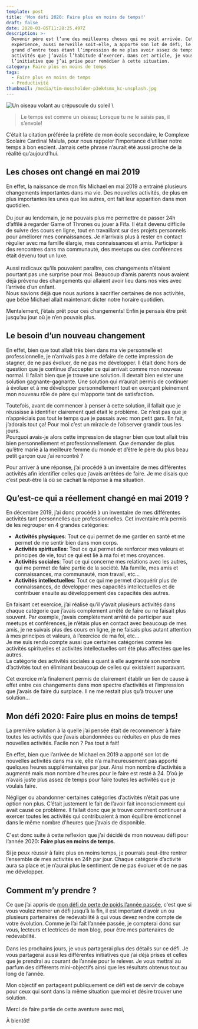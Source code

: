 ```yaml
---
template: post
title: 'Mon défi 2020: Faire plus en moins de temps!'
draft: false
date: 2020-03-05T11:28:25.497Z
description: >-
  Devenir père est l’une des meilleures choses qui me soit arrivée. Cette
  expérience, aussi merveille soit-elle, a apporté son lot de défi, le plus
  grand d’entre tous étant l’impression de ne plus avoir assez de temps pour les
  activités que j’avais l’habitude d’exercer. Dans cet article, je vous parle de
  l’initiative que j’ai prise pour remédier à cette situation.
category: Faire plus en moins de temps
tags:
  - Faire plus en moins de temps
  - Productivité
thumbnail: /media/tim-mossholder-p3ek4smx_kc-unsplash.jpg
---
```



![Un oiseau volant au crépuscule du soleil](/media/tim-mossholder-p3ek4smx_kc-unsplash.jpg "Un oiseau qui s’envole")
\

> Le temps est comme un oiseau; Lorsque tu ne le saisis pas, il s’envole!

C’était la citation préférée la préfète de mon école secondaire, le Complexe Scolaire Cardinal Malula, pour nous rappeler l’importance d’utiliser notre temps à bon escient. Jamais cette phrase n’aurait été aussi proche de la réalité qu’aujourd’hui.

## Les choses ont changé en mai 2019

En effet, la naissance de mon fils Michael en mai 2019 a entrainé plusieurs changements importantes dans ma vie. Des nouvelles activités, de plus en plus importantes les unes que les autres, ont fait leur apparition dans mon quotidien. \
\
Du jour au lendemain, je ne pouvais plus me permettre de passer 24h d’affilé à regarder Game of Thrones ou jouer à Fifa. Il était devenu difficile de suivre des cours en ligne, tout en travaillant sur des projets personnels pour améliorer mes connaissances. Je n’arrivais plus à rester en contact régulier avec ma famille élargie, mes connaissances et amis. Participer à des rencontres dans ma communauté, des meetups ou des conférences était devenu tout un luxe.\
\
Aussi radicaux qu'ils pouvaient paraître, ces changements n’étaient pourtant pas une surprise pour moi. Beaucoup d’amis parents nous avaient déjà prévenu des changements qui allaient avoir lieu dans nos vies avec l’arrivée d’un enfant.\
Nous savions déjà que nous aurions à sacrifier certaines de nos activités, que bébé Michael allait maintenant dicter notre horaire quotidien. 

Mentalement, j’étais prêt pour ces changements! Enfin je pensais être prêt jusqu’au jour où je n’en pouvais plus.

## Le besoin d’un nouveau changement

En effet, bien que tout allait très bien dans ma vie personnelle et professionnelle, je n’arrivais pas à me défaire de cette impression de stagner, de ne pas évoluer, de ne pas me développer. Il était donc hors de question que je continue d’accepter ce qui arrivait comme mon nouveau normal. Il fallait bien que je trouve une solution. Il devrait bien exister une solution gagnante-gagnante. Une solution qui m’aurait permis de continuer à évoluer et à me développer personnellement tout en exerçant pleinement mon nouveau rôle de père qui m’apporte tant de satisfaction.

Toutefois, avant de commencer à penser à cette solution, il fallait que je réussisse à identifier clairement quel était le problème. Ce n’est pas que je n’appréciais pas tout le temps que je passais avec mon petit gars. En fait, j’adorais tout ça! Pour moi c’est un miracle de l’observer grandir tous les jours. \
Pourquoi avais-je alors cette impression de stagner bien que tout allait très bien personnellement et professionnellement. Que demander de plus qu’être marié à la meilleure femme du monde et d’être le père du plus beau petit garçon que j’ai rencontré ? 

Pour arriver à une réponse, j’ai procédé à un inventaire de mes différentes activités afin identifier celles que j’avais arrêtées de faire. Je me disais que c’est peut-être là où se cachait la réponse à ma situation. 

## Qu’est-ce qui a réellement changé en mai 2019 ?

En décembre 2019, j’ai donc procédé à un inventaire de mes différentes activités tant personnelles que professionnelles. Cet inventaire m’a permis de les regrouper en 4 grandes catégories:

* **Activités physiques**: Tout ce qui permet de me garder en santé et me permet de me sentir bien dans mon corps.
* **Activités spirituelles**: Tout ce qui permet de renforcer mes valeurs et principes de vie, tout ce qui est lié à ma foi et mes croyances.
* **Activités sociales**: Tout ce qui concerne mes relations avec les autres, qui me permet de faire partie de la société. Ma famille, mes amis et connaissances, ma communauté, mon travail, etc…
* **Activités intellectuelles**: Tout ce qui me permet d’acquérir plus de connaissances, de développer mes capacités intellectuelles et de contribuer ensuite au développement des capacités des autres.

En faisant cet exercice, j’ai réalisé qu’il y’avait plusieurs activités dans chaque catégorie que j’avais complement arrêté de faire ou ne faisait plus souvent. Par exemple, j’avais complètement arrêté de participer aux meetups et conférences, je n’étais plus en contact avec beaucoup de mes amis, je ne suivais plus des cours en ligne, je ne faisais plus autant attention à mes principes et valeurs, à l’exercice de ma foi, etc…\
Je me suis rendu compte aussi que certaines catégories comme les activités spirituelles et activités intellectuelles ont été plus affectées que les autres.\
La catégorie des activités sociales a quant à elle augmenté son nombre d’activités tout en éliminant beaucoup de celles qui existaient auparavant.

Cet exercice m’a finalement permis de clairement établir un lien de cause à effet entre ces changements dans mon spectre d’activités et l’impression que j’avais de faire du surplace. Il ne me restait plus qu’à trouver une solution…

## Mon défi 2020: Faire plus en moins de temps!

La première solution à la quelle j’ai pensée était de recommencer à faire toutes les activités que j’avais abandonnées ou réduites en plus de mes nouvelles activités. Facile non ? Pas tout à fait!

En effet, bien que l’arrivée de Michael en 2019 a apporté son lot de nouvelles activités dans ma vie, elle n’a malheureusement pas apporté quelques heures supplémentaires par jour. Ainsi mon nombre d’activités a augmenté mais mon nombre d’heures pour le faire est resté à 24. D’où je n’avais juste plus assez de temps pour faire toutes les activités que je voulais faire.

Négliger ou abandonner certaines catégories d’activités n’était pas une option non plus. C’était justement le fait de l’avoir fait inconsciemment qui avait causé ce problème. Il fallait donc que je trouve comment continuer à exercer toutes les activités qui contribuaient à mon équilibre émotionnel dans le même nombre d'heures que j’avais de disponible.\
\
C'est donc suite à cette reflexion que j’ai décidé de mon nouveau défi pour l’année 2020: **Faire plus en moins de temps**. 

Si je peux réussir à faire plus en moins temps, je pourrais peut-être rentrer l’ensemble de mes activités en 24h par jour. Chaque catégorie d’activité aura sa place et je n’aurai plus le sentiment de ne pas évoluer et de ne pas me développer.

## Comment m’y prendre ?

Ce que j’ai appris de [mon défi de perte de poids l’année passée](/category/prendre-plaisir-a-perdre-du-poids), c'est que si vous voulez mener un défi jusqu’à la fin, il est important d’avoir un ou plusieurs partenaires de redevabilité à qui vous devez rendre compte de votre évolution. Comme je l’ai fait l’année passée, je compterai donc sur vous, lecteurs et lectrices de mon blog, pour être mes partenaires de redevabilité. \
\
Dans les prochains jours, je vous partagerai plus des détails sur ce défi. Je vous partagerai aussi les différentes initiatives que j’ai déjà prises et celles que je prendrai au courant de l’année pour le relever. Je vous mettrai au parfum des différents mini-objectifs ainsi que les résultats obtenus tout au long de l’année.

Mon objectif en partageant publiquement ce défi est de servir de cobaye pour ceux qui sont dans la même situation que moi et désire trouver une solution.

Merci de faire partie de cette aventure avec moi,

À bientôt!
